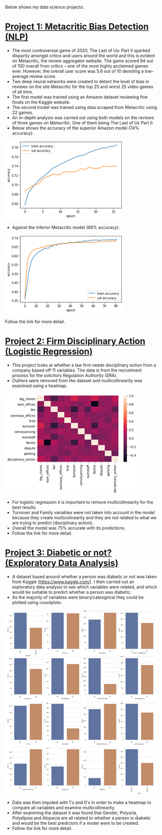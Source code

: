 Below shows my data science projects:                               

# [Project 1: Metacritic Bias Detection (NLP)](https://github.com/jonnb123/MetacriticProject)
* The most controversial game of 2020, The Last of Us: Part II sparked disparity amongst critics and users around the world and this is evident on Metacritic, the review aggregator website. The game scored 94 out of 100 overall from critics – one of the most highly acclaimed games ever. However, the overall user score was 5.6 out of 10 denoting a low-average review score.
* Two deep neural networks were created to detect the level of bias in reviews on the site Metacritic for the top 25 and worst 25 video games of all time. 
* The first model was trained using an Amazon dataset reviewing fine foods on the Kaggle website.
* The second model was trained using data scraped from Metacritic using 22 games.
* An in-depth analysis was carried out using both models on the reviews of three games on Metacritic. One of them being The Last of Us Part II.
* Below shows the accuracy of the superior Amazon model (74% accuracy):

![](/images/accuracyAmazon.png)

* Against the inferior Metacritic model (68% accuracy):

![](/images/accuracyMetacritic.png)

Follow the link for more detail.

# [Project 2: Firm Disciplinary Action (Logistic Regression)](https://github.com/jonnb123/LogisticRegression)
* This project looks at whether a law firm needs disciplinary action from a company based off 11 variables. The data is from the recrutiment process for the solicitors Regulation Authority (SRA).
* Outliers were removed from the dataset and multicollinearity was examined using a heatmap:

![](/images/heatMap2.png)

* For logistic regression it is important to remove multicollinearity for the best results.
* Turnover and Family variables were not taken into account in the model because they create multicolinearity and they are not related to what we are trying to predict (disciplinary action).
* Overall the model was 75% accurate with its predictions. 
* Follow the link for more detail.

# [Project 3: Diabetic or not? (Exploratory Data Analysis)](https://github.com/jonnb123/DiabetesAnalysis)

* A dataset based around whether a person was diabetic or not was taken from Kaggle (https://www.kaggle.com/). I then carried out an exploratory data analysis to see which variables were related, and which would be suitable to predict whether a person was diabetic.
* As the majority of variables were binary/cateogrical they could be plotted using countplots:

![](/images/Diabetes2.png)

* Data was then imputed with 1's and 0's in order to make a heatmap to compare all variables and examine multicollinearity.
* After examining the dataset it was found that Gender, Polyuria, Polydipsia and Alopecia are all related to whether a person is diabetic and would be the best predictors if a model were to be created. 
* Follow the link for more detail. 





